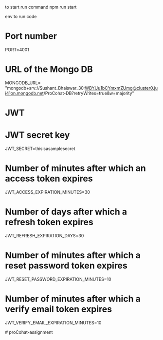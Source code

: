 to start run command 
npm run start 

env to run code

# Port number
PORT=4001

# URL of the Mongo DB
MONGODB_URL= "mongodb+srv://Sushant_Bhaiswar_30:WBYUu1bCYmxmZUmg@cluster0.jui41on.mongodb.net/ProCohat-DB?retryWrites=true&w=majority"

# JWT
# JWT secret key
JWT_SECRET=thisisasamplesecret
# Number of minutes after which an access token expires
JWT_ACCESS_EXPIRATION_MINUTES=30
# Number of days after which a refresh token expires
JWT_REFRESH_EXPIRATION_DAYS=30
# Number of minutes after which a reset password token expires
JWT_RESET_PASSWORD_EXPIRATION_MINUTES=10
# Number of minutes after which a verify email token expires
JWT_VERIFY_EMAIL_EXPIRATION_MINUTES=10

#   p r o C o h a t - a s s i g n m e n t  
 